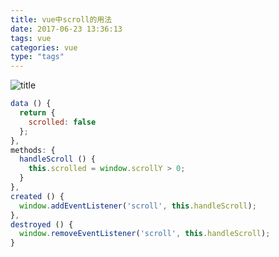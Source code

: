 ```yaml
---
title: vue中scroll的用法
date: 2017-06-23 13:36:13
tags: vue
categories: vue
type: "tags"
---
```

![title](http://upload-images.jianshu.io/upload_images/1541368-d9be1b3b39abc037?imageMogr2/auto-orient/strip%7CimageView2/2/w/1240)
<!--more-->
```js
data () {
  return {
    scrolled: false
  };
},
methods: {
  handleScroll () {
    this.scrolled = window.scrollY > 0;
  }
},
created () {
  window.addEventListener('scroll', this.handleScroll);
},
destroyed () {
  window.removeEventListener('scroll', this.handleScroll);
}

```
